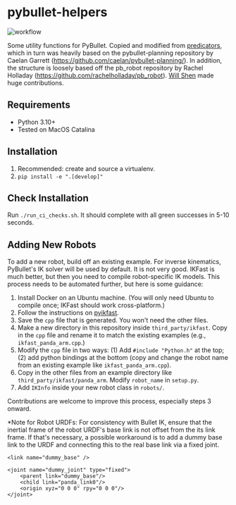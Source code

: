# pybullet-helpers

![workflow](https://github.com/tomsilver/pybullet-helpers/actions/workflows/ci.yml/badge.svg)

Some utility functions for PyBullet. Copied and modified from [predicators](https://github.com/Learning-and-Intelligent-Systems/predicators), which in turn was heavily based on the pybullet-planning repository by Caelan Garrett (https://github.com/caelan/pybullet-planning/). In addition, the structure is loosely based off the pb_robot repository
by Rachel Holladay (https://github.com/rachelholladay/pb_robot). [Will Shen](https://shen.nz/) made huge contributions.

## Requirements

- Python 3.10+
- Tested on MacOS Catalina

## Installation

1. Recommended: create and source a virtualenv.
2. `pip install -e ".[develop]"`

## Check Installation

Run `./run_ci_checks.sh`. It should complete with all green successes in 5-10 seconds.

## Adding New Robots

To add a new robot, build off an existing example.
For inverse kinematics, PyBullet's IK solver will be used by default.
It is not very good.
IKFast is much better, but then you need to compile robot-specific IK models.
This process needs to be automated further, but here is some guidance:
1. Install Docker on an Ubuntu machine. (You will only need Ubuntu to compile once; IKFast should work cross-platform.)
2. Follow the instructions on [pyikfast](https://github.com/cyberbotics/pyikfast).
3. Save the `cpp` file that is generated. You won't need the other files.
4. Make a new directory in this repository inside `third_party/ikfast`. Copy in the `cpp` file and rename it to match the existing examples (e.g., `ikfast_panda_arm.cpp`.)
5. Modify the `cpp` file in two ways: (1) Add `#include "Python.h"` at the top; (2) add python bindings at the bottom (copy and change the robot name from an existing example like `ikfast_panda_arm.cpp`).
6. Copy in the other files from an example directory like `third_party/ikfast/panda_arm`. Modify `robot_name` in `setup.py`.
7. Add `IKInfo` inside your new robot class in `robots/`.

Contributions are welcome to improve this process, especially steps 3 onward.

*Note for Robot URDFs:
For consistency with Bullet IK, ensure that the inertial frame of the robot URDF's base link is not offset from the its link frame. If that's necessary, a possible workaround is to add a dummy base link to the URDF and connecting this to the real base link via a fixed joint.

```
<link name="dummy_base" />

<joint name="dummy_joint" type="fixed">
    <parent link="dummy_base"/>
    <child link="panda_link0"/>
    <origin xyz="0 0 0" rpy="0 0 0"/>
</joint>
```
